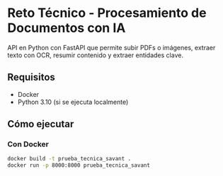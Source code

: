 # Reto Técnico - Procesamiento de Documentos con IA

API en Python con FastAPI que permite subir PDFs o imágenes, extraer texto con OCR, resumir contenido y extraer entidades clave.

## Requisitos

- Docker
- Python 3.10 (si se ejecuta localmente)

## Cómo ejecutar

### Con Docker
```bash
docker build -t prueba_tecnica_savant .
docker run -p 8000:8000 prueba_tecnica_savant
